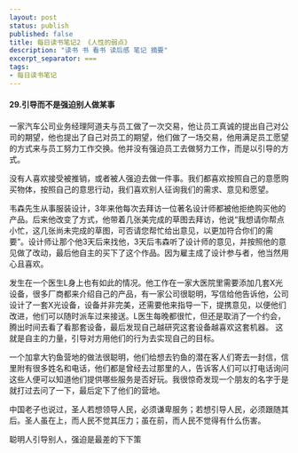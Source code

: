 ```yaml
---
layout: post
status: publish
published: false
title: 每日读书笔记2 《人性的弱点》
description: "读书 书 看书 读后感 笔记 摘要"
excerpt_separator: ===
tags:
- 每日读书笔记
---
```



#### 29.引导而不是强迫别人做某事
 
一家汽车公司业务经理阿道夫与员工做了一次交易，他让员工真诚的提出自己对公司的期望，他也提出了自己对员工的期望，他们做了一场交易，他用满足员工愿望的方式来与员工努力工作交换。他并没有强迫员工去做努力工作，而是以引导的方式。
 
没有人喜欢接受被推销，或者被人强迫去做一件事。我们都喜欢按照自己的意愿购买物体，按照自己的意思行动，我们喜欢别人征询我们的需求、意见和愿望。
 
韦森先生从事服装设计，3年来他每次去拜访一位著名设计师都被他拒绝购买他的产品。后来他改变了方式，他带着几张美完成的草图去拜访，他说“我想请你帮点小忙，这几张尚未完成的草图，可否请您帮忙给出意见，以更加符合你们的需要”。设计师让那个他3天后来找他，3天后韦森听了设计师的意见，并按照他的意见做了改动，最后他自主的买下了这个作品。因为雇主成了设计参与者，他当然用心且喜欢。
 
发生在一个医生L身上也有如此的情况。他工作在一家大医院里需要添加几套X光设备，很多厂商都来介绍自己的产品，有一家公司很聪明，写信给他告诉他，公司设计了一套X光设备，设备并非完美，还需要他来指导一下，提携意见，以便他们改进，他们可以随时派车过来接送。L医生每晚都很忙，但还是取消了一个约会，腾出时间去看了看那套设备，最后发现自己越研究这套设备越喜欢这套机器。
这就是自主的力量，引导对方用他们的行为去实现自己的目标。
 
一个加拿大钓鱼营地的做法很聪明，他们给想去钓鱼的潜在客人们寄去一封信，信里附有很多姓名和电话，他们都是曾经去过那里的人，告诉客人们可以打电话询问这些人便可以知道他们提供哪些服务是否好玩。我很惊奇发现一个朋友的名字于是就打过去问了一下，最后定下了他们的营地。
 
中国老子也说过，圣人若想领导人民，必须谦卑服务；若想引导人民，必须跟随其后。圣人虽在上，而人民不觉其压力；虽在前，而人民不觉得有什么伤害。
 
聪明人引导别人，强迫是最差的下下策
